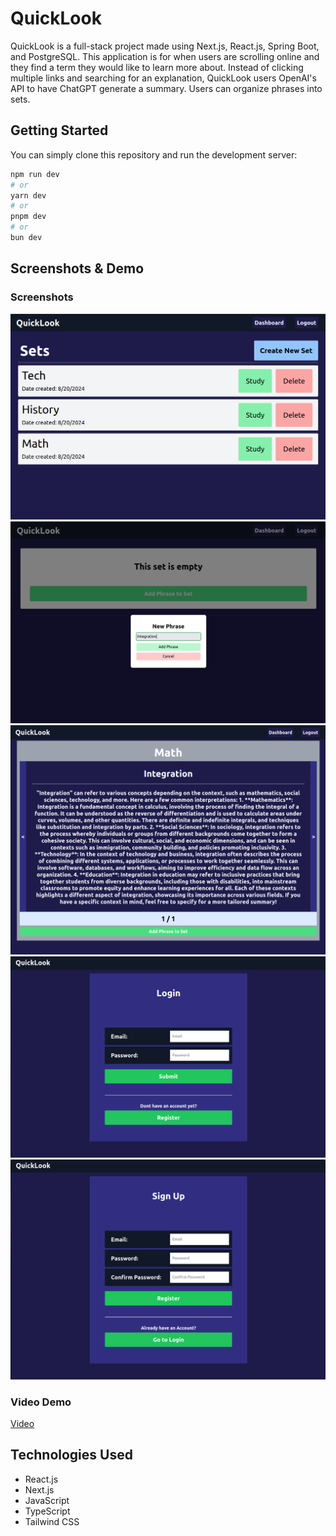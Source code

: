 # QuickLook
QuickLook is a full-stack project made using Next.js, React.js, Spring Boot, and PostgreSQL. This application is for when users are scrolling online and they find a term they would like to learn more about. Instead of clicking multiple links and searching for an explanation, QuickLook users OpenAI's API to have ChatGPT generate a summary. Users can organize phrases into sets.

## Getting Started

You can simply clone this repository and run the development server:

```bash
npm run dev
# or
yarn dev
# or
pnpm dev
# or
bun dev
```


## Screenshots & Demo
### Screenshots
![Alt text](./src/media/readme/dashboard.png)
![Alt text](./src/media/readme/emptyset.png)
![Alt text](./src/media/readme/summary.png)
![Alt text](./src/media/readme/login.png)
![Alt text](./src/media/readme/register.png)

### Video Demo
[Video](https://commonmark.org/help/)

## Technologies Used 
- React.js
- Next.js
- JavaScript
- TypeScript
- Tailwind CSS
